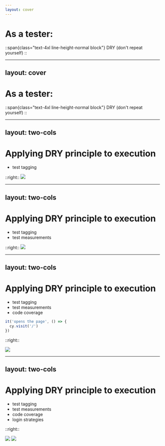 ```yaml
---
layout: cover
---
```

# As a tester:

::span{class="text-4xl line-height-normal block"}
DRY (don't repeat yourself)
::

<!-- 
- you are probably well familiar with this principle
- dry - don’t repeat yourself
- it is a good principle to start with, but of course as everything, it can be overdone
- senior developers know how to make design decisions that make the code maintainable and easy to read
- as testers we are also responsible for our test code
- and we should think like those senior developers as well
- we need to make design decisions that make the code maintainable and easy to read
-->

---
layout: cover
---
# As a tester:

::span{class="text-4xl line-height-normal block"}
DRY (don't repeat yourself)
::

<!-- 
- DRY principle sometimes serves this goal well, but there’s actually more to it than not writing the same function twice
- test automation code has its specifics
- instead of being used by the users, it’s being used as part of our development process
- it can be a part of a pipeline or a nigthly build
- this means that we may need to implement DRY principle not only to the code creation, but code execution as well
-->

---
layout: two-cols
---
# Applying DRY principle to execution

- test tagging

::right::
<img src="/images/tags.png" class="w-sm pt-[35%] pl-[20%]" />


<!-- 
- make smart decisions on which tests to execute
    - you can tag your tests and only run those that need to be ran at the current stage of your development
-->

---
layout: two-cols
---
# Applying DRY principle to execution

- test tagging
- test measurements

::right::
<img src="/images/dashboard.png" class="w-4xl pt-[45%]" />

<!-- 
- you can create reports and metrics that matter
    - for example, you can measure test execution time
    - flakines, flaky rate, failure rate
    - things that help you focus on the right thing, reduce execution time
-->

---
layout: two-cols
---
# Applying DRY principle to execution

- test tagging
- test measurements
- code coverage

```js
it('opens the page', () => {
  cy.visit('/')
})
```

::right::

<img src="/images/code_coverage.png" class="h-md pt-[20%] pl-[20%]" />


<!-- 
- another killer feature - code coverage
    - you might have heard about this one
    - code coverage gets a bad rep, because the metric many look at is the percentage of how much code is covered
    - but this is not what code coverage is for and definitely not something that it is useful for
    - code coverage can show you what parts of your code are being overtested and which part of your code have not been tested at all - you can treat it as a map
    - this can be a huge help for writing your tests in more optimal way - not repeating yourself in test execution
    - example - 24%
-->

---
layout: two-cols
---
# Applying DRY principle to execution

- test tagging
- test measurements
- code coverage
- login strategies

::right::

<img src="/images/cy_session.png" class="w-md pl-10% pt-10%" />
<img src="/images/pw_session.png" class="w-md pl-10%" />


<!-- 
- also - you can be really smart with test execution
    - if you are testing an app that needs a login, instead of using UI you can use API, or even better, use UI but only use it once
    - I’ve mentioned cypress - therejs this really cool cy.session() command that will make a snapshot of your browser state after a login
    - you can then use this snapshot in all your test
    - just login once and you are done, it’s amazing
-->